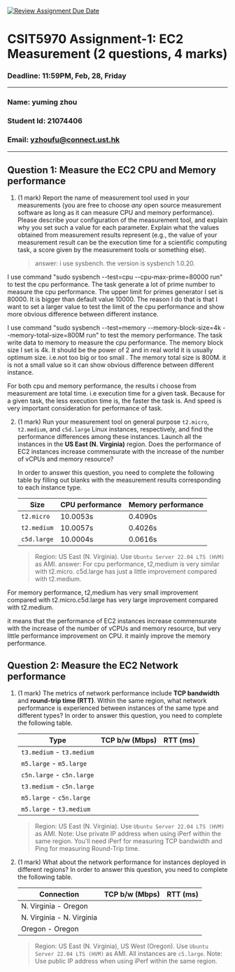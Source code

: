 [![Review Assignment Due Date](https://classroom.github.com/assets/deadline-readme-button-22041afd0340ce965d47ae6ef1cefeee28c7c493a6346c4f15d667ab976d596c.svg)](https://classroom.github.com/a/IAASVEAZ)
# CSIT5970 Assignment-1: EC2 Measurement (2 questions, 4 marks)

### Deadline: 11:59PM, Feb, 28, Friday

---

### Name: yuming zhou
### Student Id: 21074406
### Email: yzhoufu@connect.ust.hk
---

## Question 1: Measure the EC2 CPU and Memory performance

1. (1 mark) Report the name of measurement tool used in your measurements (you are free to choose *any* open source measurement software as long as it can measure CPU and memory performance). Please describe your configuration of the measurement tool, and explain why you set such a value for each parameter. Explain what the values obtained from measurement results represent (e.g., the value of your measurement result can be the execution time for a scientific computing task, a score given by the measurement tools or something else).

    >  answer: i use sysbench. the version is sysbench 1.0.20.
    
I use command "sudo sysbench --test=cpu --cpu-max-prime=80000 run" to test the cpu performance. The task generate a lot of prime number to measure the cpu performance. The upper limit for primes generator I set is 80000. It is bigger than default value 10000. The reason I do that is that I want to set a larger value to test the limit of the cpu performance and show more obvious difference between different instance.
    
I use command "sudo sysbench --test=memory --memory-block-size=4k --memory-total-size=800M run" to test the memory performance. The task write data to memory to measure the cpu performance. The memory block size I set is 4k. It should be the power of 2 and in real world it is usually optimum size. i.e.not too big or too small . The memory total size is 800M. it is not a small value so it can show obvious difference between different instance.

For both cpu and memory performance, the results i choose from measurement are total time. i.e execution time for a given task. Because for a given task,  the less execution time is, the faster the task is. And speed is very important consideration for performance of task.

2. (1 mark) Run your measurement tool on general purpose `t2.micro`, `t2.medium`, and `c5d.large` Linux instances, respectively, and find the performance differences among these instances. Launch all the instances in the **US East (N. Virginia)** region. Does the performance of EC2 instances increase commensurate with the increase of the number of vCPUs and memory resource?

    In order to answer this question, you need to complete the following table by filling out blanks with the measurement results corresponding to each instance type.

    | Size        | CPU performance | Memory performance |
    | ----------- | --------------- | ------------------ |
    | `t2.micro` |            10.0053s     |        0.4090s            |
    | `t2.medium`  |        10.0057s         |  0.4026s                  |
    | `c5d.large` |     10.0004s            |          0.0616s          |

    > Region: US East (N. Virginia). Use `Ubuntu Server 22.04 LTS (HVM)` as AMI.
    > answer: For cpu performance, t2,medium is very similar with t2.micro. c5d.large has just a little improvement compared with t2.medium.
    
For memory performance, t2,medium has very small improvement compared with t2.micro.c5d.large has very large improvement compared with t2.medium.

it means that the performance of EC2 instances increase commensurate with the increase of the number of vCPUs and memory resource, but very little performance improvement on CPU. it mainly improve the memory performance.

## Question 2: Measure the EC2 Network performance

1. (1 mark) The metrics of network performance include **TCP bandwidth** and **round-trip time (RTT)**. Within the same region, what network performance is experienced between instances of the same type and different types? In order to answer this question, you need to complete the following table.

    | Type                      | TCP b/w (Mbps) | RTT (ms) |
    | ------------------------- | -------------- | -------- |
    | `t3.medium` - `t3.medium` |                |          |
    | `m5.large` - `m5.large`   |                |          |
    | `c5n.large` - `c5n.large` |                |          |
    | `t3.medium` - `c5n.large` |                |          |
    | `m5.large` - `c5n.large`  |                |          |
    | `m5.large` - `t3.medium`  |                |          |

    > Region: US East (N. Virginia). Use `Ubuntu Server 22.04 LTS (HVM)` as AMI. Note: Use private IP address when using iPerf within the same region. You'll need iPerf for measuring TCP bandwidth and Ping for measuring Round-Trip time.

2. (1 mark) What about the network performance for instances deployed in different regions? In order to answer this question, you need to complete the following table.

    | Connection                | TCP b/w (Mbps) | RTT (ms) |
    | ------------------------- | -------------- | -------- |
    | N. Virginia - Oregon      |                |          |
    | N. Virginia - N. Virginia |                |          |
    | Oregon - Oregon           |                |          |
 
    > Region: US East (N. Virginia), US West (Oregon). Use `Ubuntu Server 22.04 LTS (HVM)` as AMI. All instances are `c5.large`. Note: Use public IP address when using iPerf within the same region.
